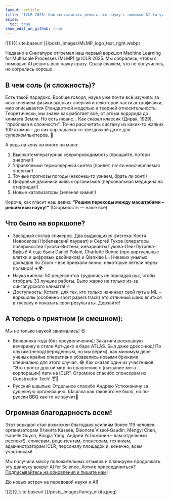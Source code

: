 ```yaml
---
layout: article
title: "ICLR 2025: Как мы пытались решить всю науку с помощью AI (и устроили, возможно, первую в истории ML—конфереций вечеринку со дресс-кодом!) 🚀⚛️🥂"
aside:
  toc: true
show_edit_on_github: true
---
```

![1]({{ site.baseurl }}/posts_images/MLMP_logo_text_right.webp)

Недавно в Сингапуре отгремел наш первый воркшоп Machine Learning for Multiscale Processes (MLMP) @ ICLR 2025. Мы собрались, чтобы с помощью AI решить всю науку сразу. Сразу скажем, что не получилось, но согрелись хорошо.

## В чем соль (и сложность)?

Есть такой парадокс. Вообще говоря, наука уже почти всё изучила: за исключением физики высоких энергий и некоторой части астрофизики, мир описывается Стандартной моделью и теорией относительность. Теоретически, мы знаем как работает всё, от атома водорода до климата Земли. Но есть нюанс... Как сказал классик (Дирак, 1929), "проблема в сложности". Точно рассчитать систему из каких-то жалких 100 атомов – до сих пор задачка со звездочкой даже для суперкомпьютеров. 🤯

А ведь на кону ни много ни мало:
1. Высокотемпературная сверхпроводимость (прощайте, потери энергии!)
2. Управляемый термоядерный синтез (привет, почти неисчерпаемая энергия!)
3. Точные прогнозы погоды (наконец-то узнаем, брать ли зонт!)
4. Цифровые двойники живых организмов (персональная медицина на стероидах!)
5. Новые катализаторы (зеленая химия!)

Короче, как гласит наш девиз: __"Решим переходы между масштабами – решим всю науку!"__ (Скормность — наше всё).

## Что было на воркшопе?
* Звездный состав спикеров. Два выдающихся физтеха: Костя Новоселов (Нобелевский лауреат) и Сергей Гуков (операторы поверхностей Гукова-Виттена, инварианты Гукова-Пей-Путрова-Вафы)! А еще были Daniel Polani, Charlotte Bunne (про виртуальные клетки и цифровых двойников) и Qianxiao Li. Никаких унылых докладов по Zoom – все приехали лично, некоторые летели через полмира! ✈️🌍
* Наука кипела: 50 рецензентов трудились не покладая рук, чтобы отобрать 33 лучшие работы. Было жарко не только из-за сингапурского климата! 🔥
* Доступность: Кстати, для тех, кто только начинает свой путь в ML – воркшопы (особенно short papers track) это отличный шанс влиться в тусовку и показать свои результаты. Дерзайте!

## А теперь о приятном (и смешном):
Мы не только наукой занимались! 😉
* Вечеринка года (без преувеличения): Закатили роскошную вечеринку в стиле Арт-деко в баре ATLAS. Был даже дресс-код! По слухам (неподтвержденным, но мы верим), как минимум двое ученых крайне оперативно обзавелись новыми брюками специально для этого случая. 😂 Как сказал один из участников: "Это просто другой мир по сравнению с [название мега-корпорации] пати на ICLR". Огромное спасибо спонсорам из Constructor Tech! 🍸🎩
* Русский шашлык: Отдельное спасибо Андрею Устюжанину за душевную организацию.  Шашлка как такового не было, но по-русски BBQ как-то не звучит🍖

## Огромная благодарность всем!

Этот воркшоп стал возможен благодаря усилиям более 119 человек: организаторам (Никита Казеев, Eleonore Vissol-Gaudin, Mengyi Chen, Isabelle Guyon, Bingjia Yang, Андрей Устюжанин – вам отдельный респект!), спикерам, рецензентам, спонсорам, техникам, администраторам ICLR, персоналу площадок и, конечно, всем участникам!

Мы получили массу положительных отзывов и планируем продолжать эту движуху вокруг AI for Science. Хотите присоединиться? [Подписывайтесь на обновления и пишите нам](https://multiscale-ai.github.io/contact)!

До новых встреч на передовой науки и AI!

![2]({{ site.baseurl }}/posts_images/fancy_nikita.jpeg)